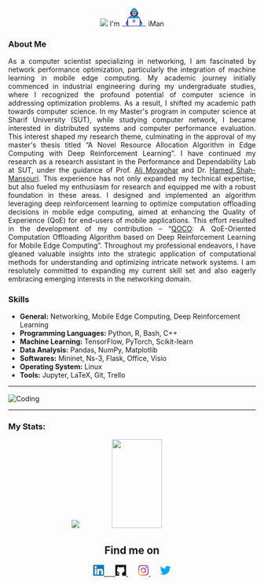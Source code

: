 <div align="center">
    <img src="https://capsule-render.vercel.app/api?type=waving&color=gradient&customColorList=6&height=120&section=header&text=Hello&fontSize=32&animation=fadeIn&fontAlignY=30">
    I'm 
     <img src="https://raw.githubusercontent.com/dev-akshat/archive/main/images/gifs/others/dev_boy.gif" width="50">
    iMan
</div>

### About Me

<p align='justify'>
As a computer scientist specializing in networking, I am fascinated by network performance optimization, particularly the integration of machine learning in mobile edge computing. My academic journey initially commenced in industrial engineering during my undergraduate studies, where I recognized the profound potential of computer science in addressing optimization problems. As a result, I shifted my academic path towards computer science. In my Master's program in computer science at Sharif University (SUT), while studying computer network, I became interested in distributed systems and computer performance evaluation. This interest shaped my research theme, culminating in the approval of my master's thesis titled “A Novel Resource Allocation Algorithm in Edge Computing with Deep Reinforcement Learning”. I have continued my research as a research assistant in the Performance and Dependability Lab at SUT, under the guidance of Prof. <a href="https://scholar.google.com/citations?user=BXNelwwAAAAJ&hl=en&oi=ao">Ali Movaghar</a> and Dr. <a href="https://scholar.google.com/citations?user=dcjIFccAAAAJ&hl=en&oi=ao">Hamed Shah-Mansouri</a>. This experience has not only expanded my technical expertise, but also fueled my enthusiasm for research and equipped me with a robust foundation in these areas. I designed and implemented an algorithm leveraging deep reinforcement learning to optimize computation offloading decisions in mobile edge computing, aimed at enhancing the Quality of Experience (QoE) for end-users of mobile applications. This effort resulted in the development of my contribution – “<a href="https://github.com/ImanRHT/QOCO">QOCO</a>: A QoE-Oriented Computation Offloading Algorithm based on Deep Reinforcement Learning for Mobile Edge Computing”. Throughout my professional endeavors, I have gleaned valuable insights into the strategic application of computational methods for understanding and optimizing intricate network systems. I am resolutely committed to expanding my current skill set and also eagerly embracing emerging interests in the networking domain.
</p>

### Skills

- **General:** Networking, Mobile Edge Computing, Deep Reinforcement Learning
- **Programming Languages:** Python, R, Bash, C++
- **Machine Learning:** TensorFlow, PyTorch, Scikit-learn
- **Data Analysis:** Pandas, NumPy, Matplotlib
- **Softwares:** Mininet, Ns-3, Flask, Office, Visio
- **Operating System:** Linux
- **Tools:** Jupyter, LaTeX, Git, Trello

<hr/>

<img align="center" width="1000" src="https://www.mygo.ge/uploads/blog/1584023795.jpg" alt="Coding">

<hr/>

### My Stats:

<p align="center">
<img height="180em" src="https://github-readme-stats.vercel.app/api?username=iManGHD&show_icons=true&theme=github_dark&hide_border=true&date_format=M%20j%5B%2C%20Y%5D&&count_private=true&include_all_commits=true" />
<img height="180em" src="https://github-readme-streak-stats.herokuapp.com/?user=iManGHD&theme=react&background=0d1117&hide_border=true&date_format=M%20j%5B%2C%20Y%5D&count_private=true" width="45%" />
</p>

<h2 align="center">Find me on</h2>

<p align="center">
  <a href="https://www.linkedin.com/in/imanghadimi">
    <img  alt="Linkedin" width="22px" src="https://raw.githubusercontent.com/dev-akshat/archive/main/images/svgs/social_media/linkedin.svg"/>
  &nbsp&nbsp&nbsp&nbsp
  <a href="https://github.com/iManGHD">
    <img alt="GitHub" width="22px" src="https://raw.githubusercontent.com/dev-akshat/archive/main/images/svgs/social_media/github.svg"/>
  </a>
  &nbsp&nbsp&nbsp&nbsp
  <a href="https://www.instagram.com/iman_30a95">
    <img  alt="Instagram" width="22px" src="https://raw.githubusercontent.com/dev-akshat/archive/main/images/svgs/social_media/instagram.svg"/>
  </a>
  &nbsp&nbsp&nbsp&nbsp
  <a href="https://twitter.com/iMan_30a95">
    <img alt="Twitter" width="22px" src="https://raw.githubusercontent.com/dev-akshat/archive/main/images/svgs/social_media/twitter.svg"/>
  </a>
</p>
